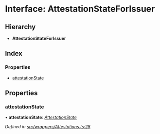 # Interface: AttestationStateForIssuer

## Hierarchy

* **AttestationStateForIssuer**

## Index

### Properties

* [attestationState](_wrappers_attestations_.attestationstateforissuer.md#attestationstate)

## Properties

###  attestationState

• **attestationState**: *[AttestationState](../enums/_wrappers_attestations_.attestationstate.md)*

*Defined in [src/wrappers/Attestations.ts:28](https://github.com/celo-org/celo-monorepo/blob/master/packages/contractkit/src/wrappers/Attestations.ts#L28)*
